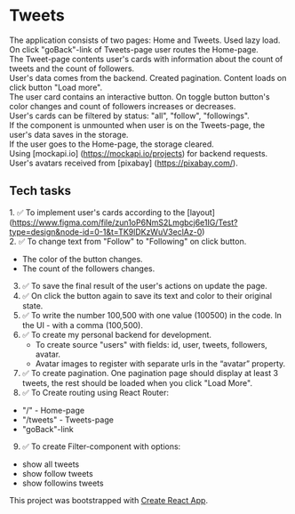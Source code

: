 # Tweets 
The application consists of two pages: Home and Tweets. Used lazy load.    
On click "goBack"-link of Tweets-page user routes the Home-page.    
The Tweet-page contents user's cards with information about the count of tweets and the count of followers.     
User's data comes from the backend. Created pagination. Content loads on click button "Load more".    
The user card contains an interactive button. On toggle button button's color changes and count of followers increases or decreases.    
User's cards can be filtered by status: "all", "follow", "followings".    
If the component is unmounted when user is on the Tweets-page, the user's data saves in the storage.    
If the user goes to the Home-page, the storage cleared.     
Using [mockapi.io] (https://mockapi.io/projects) for backend requests.    
User's avatars received from [pixabay] (https://pixabay.com/).

## Tech tasks
1️. ✅ To implement user's cards according to the [layout] (https://www.figma.com/file/zun1oP6NmS2Lmgbcj6e1IG/Test?type=design&node-id=0-1&t=TK9lDKzWuV3eclAz-0)    
2. ✅ To change text from "Follow" to "Following" on click button.    
  * The color of the button changes.    
  * The count of the followers changes.    
3. ✅ To save the final result of the user's actions on update the page.    
4. ✅ On click the button again to save its text and color to their original state.    
5. ✅ To write the number 100,500 with one value (100500) in the code. In the UI - with a comma (100,500).    
6. ✅ To create my personal backend for development.    
   * To create source "users" with fields: id, user, tweets, followers, avatar.    
   * Avatar images to register with separate urls in the “avatar” property.        
7. ✅ To create pagination. One pagination page should display at least 3 tweets, the rest should be loaded when you click "Load More".    
8. ✅ To Create routing using React Router:    
  * "/" - Home-page    
  * "/tweets" - Tweets-page    
  * "goBack"-link     
9.  ✅ To create Filter-component with options:    
  * show all tweets      
  * show follow tweets     
  * show followins tweets       
   
   
This project was bootstrapped with [Create React App](https://github.com/facebook/create-react-app).






